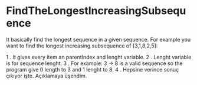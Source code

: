 # FindTheLongestIncreasingSubsequence
It basically find the longest sequence in a given sequence.
For example you want to find the longest increasing subsequence of [3,1,8,2,5]:

  1 . It gives every item an parentIndex and lenght variable.
  2 . Lenght variable is for sequence lenght.
  3 . For example: 3 -> 8 is a valid sequence so the program give 0 length to 3 and 1 lenght to 8.
  4 . Hepsine verince sonuç çıkıyor işte. Açıklamaya üşendim.
